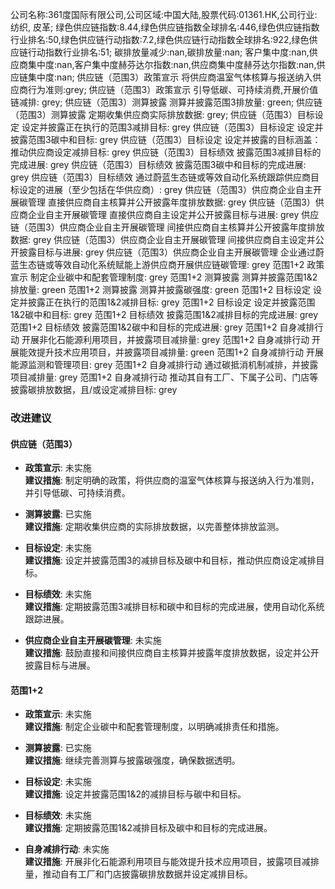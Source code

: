 公司名称:361度国际有限公司,公司区域:中国大陆,股票代码:01361.HK,公司行业:纺织, 皮革;        绿色供应链指数:8.44,绿色供应链指数全球排名:446,绿色供应链指数行业排名:50,绿色供应链行动指数:7.2,绿色供应链行动指数全球排名:922,绿色供应链行动指数行业排名:51;        碳排放量减少:nan,碳排放量:nan;        客户集中度:nan,供应商集中度:nan,客户集中度赫芬达尔指数:nan,供应商集中度赫芬达尔指数:nan,供应链集中度:nan;        供应链（范围3）政策宣示 将供应商温室气体核算与报送纳入供应商行为准则:grey;        供应链（范围3）政策宣示 引导低碳、可持续消费,开展价值链减排: grey;        供应链（范围3）测算披露 测算并披露范围3排放量: green;        供应链（范围3）测算披露 定期收集供应商实际排放数据: grey;        供应链（范围3）目标设定 设定并披露正在执行的范围3减排目标: grey        供应链（范围3）目标设定 设定并披露范围3碳中和目标: grey        供应链（范围3）目标设定 设定并披露的目标涵盖：推动供应商设定减排目标: grey        供应链（范围3）目标绩效 披露范围3减排目标的完成进展: grey        供应链（范围3）目标绩效 披露范围3碳中和目标的完成进展: grey        供应链（范围3）目标绩效 通过蔚蓝生态链或等效自动化系统跟踪供应商目标设定的进展（至少包括在华供应商）: grey        供应链（范围3）供应商企业自主开展碳管理 直接供应商自主核算并公开披露年度排放数据: grey        供应链（范围3）供应商企业自主开展碳管理 直接供应商自主设定并公开披露目标与进展: grey        供应链（范围3）供应商企业自主开展碳管理 间接供应商自主核算并公开披露年度排放数据: grey        供应链（范围3）供应商企业自主开展碳管理 间接供应商自主设定并公开披露目标与进展: grey        供应链（范围3）供应商企业自主开展碳管理 企业通过蔚蓝生态链或等效自动化系统赋能上游供应商开展供应链碳管理: grey        范围1+2 政策宣示 制定企业碳中和配套管理制度: grey        范围1+2 测算披露 测算并披露范围1&2排放量: green        范围1+2 测算披露 测算并披露碳强度: green        范围1+2 目标设定 设定并披露正在执行的范围1&2减排目标: grey        范围1+2 目标设定 设定并披露范围1&2碳中和目标: grey        范围1+2 目标绩效 披露范围1&2减排目标的完成进展: grey        范围1+2 目标绩效 披露范围1&2碳中和目标的完成进展: grey        范围1+2 自身减排行动 开展非化石能源利用项目，并披露项目减排量: grey        范围1+2 自身减排行动 开展能效提升技术应用项目，并披露项目减排量: green        范围1+2 自身减排行动 开展能源监测和管理项目: grey        范围1+2 自身减排行动 通过碳抵消机制减排，并披露项目减排量: grey        范围1+2 自身减排行动 推动其自有工厂、下属子公司、门店等披露碳排放数据，且/或设定减排目标: grey
### 改进建议

#### 供应链（范围3）

- **政策宣示**: 未实施  
  **建议措施**: 制定明确的政策，将供应商的温室气体核算与报送纳入行为准则，并引导低碳、可持续消费。

- **测算披露**: 已实施  
  **建议措施**: 定期收集供应商的实际排放数据，以完善整体排放监测。

- **目标设定**: 未实施  
  **建议措施**: 设定并披露范围3的减排目标及碳中和目标，推动供应商设定减排目标。

- **目标绩效**: 未实施  
  **建议措施**: 定期披露范围3减排目标和碳中和目标的完成进展，使用自动化系统跟踪进展。

- **供应商企业自主开展碳管理**: 未实施  
  **建议措施**: 鼓励直接和间接供应商自主核算并披露年度排放数据，设定并公开披露目标与进展。

#### 范围1+2

- **政策宣示**: 未实施  
  **建议措施**: 制定企业碳中和配套管理制度，以明确减排责任和措施。

- **测算披露**: 已实施  
  **建议措施**: 继续完善测算与披露碳强度，确保数据透明。

- **目标设定**: 未实施  
  **建议措施**: 设定并披露范围1&2的减排目标与碳中和目标。

- **目标绩效**: 未实施  
  **建议措施**: 定期披露范围1&2减排目标及碳中和目标的完成进展。

- **自身减排行动**: 未实施  
  **建议措施**: 开展非化石能源利用项目与能效提升技术应用项目，披露项目减排量，推动自有工厂和门店披露碳排放数据并设定减排目标。